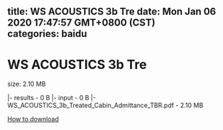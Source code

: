 
title: WS ACOUSTICS 3b Tre
date: Mon Jan 06 2020 17:47:57 GMT+0800 (CST)    
categories: baidu
---

# WS ACOUSTICS 3b Tre
size: 2.10 MB
 
 
|- results - 0 B
|- input - 0 B
|- WS_ACOUSTICS_3b_Treated_Cabin_Admittance_TBR.pdf - 2.10 MB

[How to download](https://bpcam.bemobtrk.com/go/2ceec3aa-1ca2-46d6-b9ff-aaa5c184517c?jno=4820)
